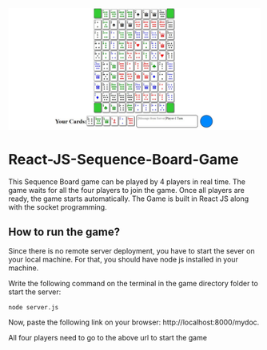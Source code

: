 ![capture](./Capture.jpg)

# React-JS-Sequence-Board-Game
This Sequence Board game can be played by 4 players in real time. The game waits for all the four players to join the game. Once all players are ready, the game starts automatically.
The Game is built in React JS along with the socket programming.

## How to run the game?
Since there is no remote server deployment, you have to start the sever on your local machine. For that, you should have node js installed in your machine. 

Write the following command on the terminal in the game directory folder to start the server:
```
node server.js
```

Now, paste the following link on your browser:
http://localhost:8000/mydoc.

All four players need to go to the above url to start the game
